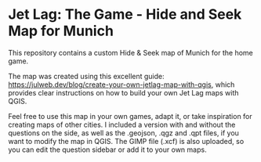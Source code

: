 # Jet Lag: The Game - Hide and Seek Map for Munich

This repository contains a custom Hide & Seek map of Munich for the home game.

The map was created using this excellent guide: https://julweb.dev/blog/create-your-own-jetlag-map-with-qgis, which provides clear instructions on how to build your own Jet Lag maps with QGIS.

Feel free to use this map in your own games, adapt it, or take inspiration for creating maps of other cities. I included a version with and without the questions on the side, as well as the .geojson, .qgz and .qpt files, if you want to modify the map in QGIS. The GIMP file (.xcf) is also uploaded, so you can edit the question sidebar or add it to your own maps.

